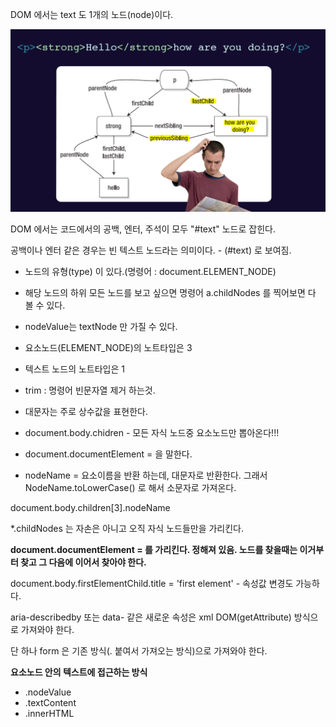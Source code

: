 DOM 에서는 text 도 1개의 노드(node)이다.

<img src="https://github.com/GeunHeeKim/FDS/blob/gh-pages/Source/images/text_node.PNG">

DOM 에서는 코드에서의 공백, 엔터, 주석이 모두 "#text" 노드로 잡힌다.

공백이나 엔터 같은 경우는  빈 텍스트 노드라는 의미이다. - (#text) 로 보여짐.

* 노드의 유형(type) 이 있다.(명령어 : document.ELEMENT_NODE)

* 해당 노드의 하위 모든 노드를 보고 싶으면 명령어 a.childNodes 를 찍어보면 다 볼 수 있다.

* nodeValue는 textNode 만 가질 수 있다.

* 요소노드(ELEMENT_NODE)의 노트타입은 3

* 텍스트 노드의 노트타입은 1

* trim : 명령어 빈문자열 제거 하는것.

* 대문자는 주로 상수값을 표현한다.

* document.body.chidren - 모든 자식 노드중 요소노드만 뽑아온다!!!

* document.documentElement = <HTML> 을 말한다.

* nodeName = 요소이름을 반환 하는데, 대문자로 반환한다. 그래서NodeName.toLowerCase() 로 해서 소문자로 가져온다.

document.body.children[3].nodeName

*.childNodes 는 자손은 아니고 오직 자식 노드들만을 가리킨다.

**document.documentElement = <html> 를 가리킨다. 정해져 있음. 노드를 찾을때는 이거부터 
찾고 그 다음에 이어서 찾아야 한다.**

document.body.firstElementChild.title = 'first element' - 속성값 변경도 가능하다.

aria-describedby 또는 data- 같은 새로운 속성은 xml DOM(getAttribute) 방식으로 가져와야 한다.

단 하나 form 은 기존 방식(. 붙여서 가져오는 방식)으로 가져와야 한다.

**요소노드 안의 텍스트에 접근하는 방식**
* .nodeValue
* .textContent
* .innerHTML

